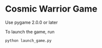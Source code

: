 # Cosmic Warrior Game
Use pygame 2.0.0 or later

To launch the game, run
```
python launch_game.py
```
